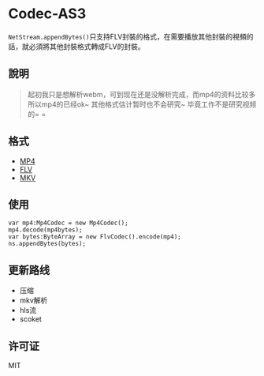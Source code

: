 Codec-AS3
=========

`NetStream.appendBytes()`只支持FLV封裝的格式，在需要播放其他封裝的視頻的話，就必須將其他封裝格式轉成FLV的封裝。

## 說明

>起初我只是想解析webm，可到现在还是没解析完成，而mp4的资料比较多所以mp4的已经ok~ 其他格式估计暂时也不会研究~ 毕竟工作不是研究视频的= = 

## 格式

- [MP4](http://xhelmboyx.tripod.com/formats/mp4-layout.txt)
- [FLV](http://www.adobe.com/content/dam/Adobe/en/devnet/flv/pdfs/video_file_format_spec_v10.pdf)
- [MKV](http://www.matroska.org/files/matroska.pdf)

## 使用

``` as3
var mp4:Mp4Codec = new Mp4Codec();
mp4.decode(mp4bytes);
var bytes:ByteArray = new FlvCodec().encode(mp4);
ns.appendBytes(bytes);
```

## 更新路线

*  压缩
*  mkv解析
*  hls流
*  scoket

## 许可证

MIT